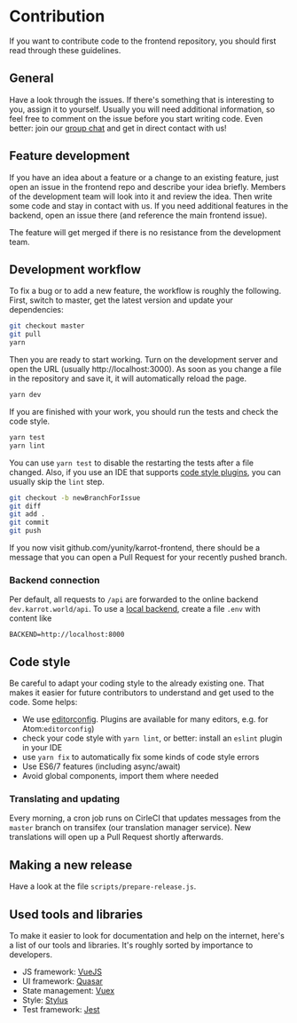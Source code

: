 # Contribution
If you want to contribute code to the frontend repository, you should first read through these guidelines.

## General

Have a look through the issues. If there's something that is interesting to you, assign it to yourself. Usually you will need additional information, so feel free to comment on the issue before you start writing code. Even better: join our [group chat](https://chat.karrot.world/channel/karrot-dev) and get in direct contact with us!

## Feature development

If you have an idea about a feature or a change to an existing feature, just open an issue in the frontend repo and describe your idea briefly. Members of the development team will look into it and review the idea. Then write some code and stay in contact with us. If you need additional features in the backend, open an issue there (and reference the main frontend issue).

The feature will get merged if there is no resistance from the development team.

## Development workflow

To fix a bug or to add a new feature, the workflow is roughly the following. First, switch to master, get the latest version and update your dependencies:

```sh
git checkout master
git pull
yarn
```

Then you are ready to start working. Turn on the development server and open the URL (usually http://localhost:3000). As soon as you change a file in the repository and save it, it will automatically reload the page.

```sh
yarn dev
```

If you are finished with your work, you should run the tests and check the code style.

```sh
yarn test
yarn lint
```

You can use `yarn test` to disable the restarting the tests after a file changed. Also, if you use an IDE that supports [code style plugins](#code-style), you can usually skip the `lint` step.

```sh
git checkout -b newBranchForIssue
git diff
git add .
git commit
git push
```

If you now visit github.com/yunity/karrot-frontend, there should be a message that you can open a Pull Request for your recently pushed branch.

### Backend connection

Per default, all requests to `/api` are forwarded to the online backend `dev.karrot.world/api`.
To use a [local backend](https://github.com/yunity/karrot-backend/), create a file `.env` with content like

```
BACKEND=http://localhost:8000
```

## Code style

Be careful to adapt your coding style to the already existing one. That makes it easier for future contributors to understand and get used to the code. Some helps:

* We use [editorconfig](http://editorconfig.org/). Plugins are available for many editors, e.g. for Atom:`editorconfig`)
* check your code style with `yarn lint`, or better: install an `eslint` plugin in your IDE
* use `yarn fix` to automatically fix some kinds of code style errors
* Use ES6/7 features (including async/await)
* Avoid global components, import them where needed

### Translating and updating

Every morning, a cron job runs on CirleCI that updates messages from the `master` branch on transifex (our translation manager service). New translations will open up a Pull Request shortly afterwards.

## Making a new release

Have a look at the file `scripts/prepare-release.js`.

## Used tools and libraries

To make it easier to look for documentation and help on the internet, here's a list of our tools and libraries. It's roughly sorted by importance to developers.

* JS framework: [VueJS](https://vuejs.org/v2/guide/)
* UI framework: [Quasar](http://quasar.dev/guide/)
* State management: [Vuex](https://vuex.vuejs.org/en/)
* Style: [Stylus](http://stylus-lang.com/)
* Test framework: [Jest](https://facebook.github.io/jest/docs/en/getting-started.html)
